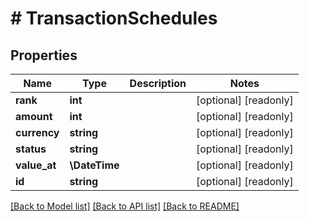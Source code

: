 # # TransactionSchedules

## Properties

Name | Type | Description | Notes
------------ | ------------- | ------------- | -------------
**rank** | **int** |  | [optional] [readonly]
**amount** | **int** |  | [optional] [readonly]
**currency** | **string** |  | [optional] [readonly]
**status** | **string** |  | [optional] [readonly]
**value_at** | **\DateTime** |  | [optional] [readonly]
**id** | **string** |  | [optional] [readonly]

[[Back to Model list]](../../README.md#models) [[Back to API list]](../../README.md#endpoints) [[Back to README]](../../README.md)
